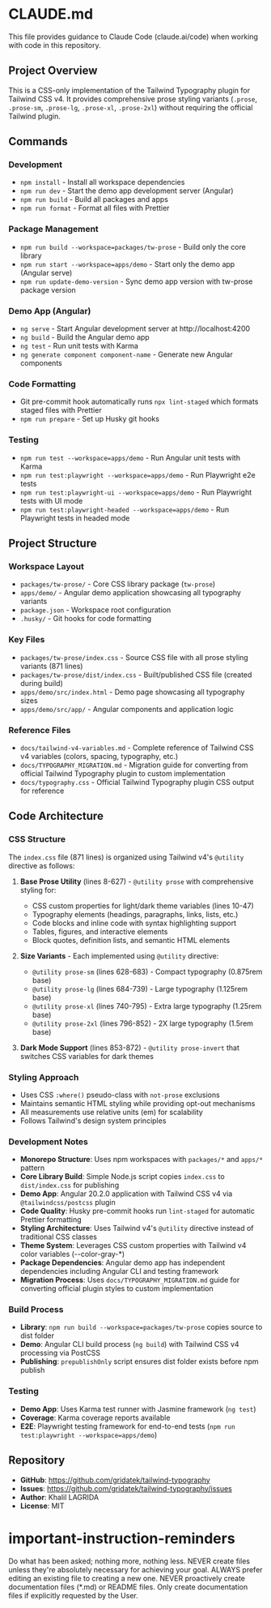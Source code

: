 # CLAUDE.md

This file provides guidance to Claude Code (claude.ai/code) when working with code in this repository.

## Project Overview

This is a CSS-only implementation of the Tailwind Typography plugin for Tailwind CSS v4. It provides comprehensive prose styling variants (`.prose`, `.prose-sm`, `.prose-lg`, `.prose-xl`, `.prose-2xl`) without requiring the official Tailwind plugin.

## Commands

### Development

- `npm install` - Install all workspace dependencies
- `npm run dev` - Start the demo app development server (Angular)
- `npm run build` - Build all packages and apps
- `npm run format` - Format all files with Prettier

### Package Management

- `npm run build --workspace=packages/tw-prose` - Build only the core library
- `npm run start --workspace=apps/demo` - Start only the demo app (Angular serve)
- `npm run update-demo-version` - Sync demo app version with tw-prose package version

### Demo App (Angular)

- `ng serve` - Start Angular development server at http://localhost:4200
- `ng build` - Build the Angular demo app
- `ng test` - Run unit tests with Karma
- `ng generate component component-name` - Generate new Angular components

### Code Formatting

- Git pre-commit hook automatically runs `npx lint-staged` which formats staged files with Prettier
- `npm run prepare` - Set up Husky git hooks

### Testing

- `npm run test --workspace=apps/demo` - Run Angular unit tests with Karma
- `npm run test:playwright --workspace=apps/demo` - Run Playwright e2e tests  
- `npm run test:playwright-ui --workspace=apps/demo` - Run Playwright tests with UI mode
- `npm run test:playwright-headed --workspace=apps/demo` - Run Playwright tests in headed mode

## Project Structure

### Workspace Layout

- `packages/tw-prose/` - Core CSS library package (`tw-prose`)
- `apps/demo/` - Angular demo application showcasing all typography variants
- `package.json` - Workspace root configuration
- `.husky/` - Git hooks for code formatting

### Key Files

- `packages/tw-prose/index.css` - Source CSS file with all prose styling variants (871 lines)
- `packages/tw-prose/dist/index.css` - Built/published CSS file (created during build)
- `apps/demo/src/index.html` - Demo page showcasing all typography sizes
- `apps/demo/src/app/` - Angular components and application logic

### Reference Files

- `docs/tailwind-v4-variables.md` - Complete reference of Tailwind CSS v4 variables (colors, spacing, typography, etc.)
- `docs/TYPOGRAPHY_MIGRATION.md` - Migration guide for converting from official Tailwind Typography plugin to custom implementation
- `docs/typography.css` - Official Tailwind Typography plugin CSS output for reference

## Code Architecture

### CSS Structure

The `index.css` file (871 lines) is organized using Tailwind v4's `@utility` directive as follows:

1. **Base Prose Utility** (lines 8-627) - `@utility prose` with comprehensive styling for:
   - CSS custom properties for light/dark theme variables (lines 10-47)
   - Typography elements (headings, paragraphs, links, lists, etc.)
   - Code blocks and inline code with syntax highlighting support
   - Tables, figures, and interactive elements
   - Block quotes, definition lists, and semantic HTML elements

2. **Size Variants** - Each implemented using `@utility` directive:
   - `@utility prose-sm` (lines 628-683) - Compact typography (0.875rem base)
   - `@utility prose-lg` (lines 684-739) - Large typography (1.125rem base)
   - `@utility prose-xl` (lines 740-795) - Extra large typography (1.25rem base)
   - `@utility prose-2xl` (lines 796-852) - 2X large typography (1.5rem base)

3. **Dark Mode Support** (lines 853-872) - `@utility prose-invert` that switches CSS variables for dark themes

### Styling Approach

- Uses CSS `:where()` pseudo-class with `not-prose` exclusions
- Maintains semantic HTML styling while providing opt-out mechanisms
- All measurements use relative units (em) for scalability
- Follows Tailwind's design system principles

### Development Notes

- **Monorepo Structure**: Uses npm workspaces with `packages/*` and `apps/*` pattern
- **Core Library Build**: Simple Node.js script copies `index.css` to `dist/index.css` for publishing
- **Demo App**: Angular 20.2.0 application with Tailwind CSS v4 via `@tailwindcss/postcss` plugin
- **Code Quality**: Husky pre-commit hooks run `lint-staged` for automatic Prettier formatting
- **Styling Architecture**: Uses Tailwind v4's `@utility` directive instead of traditional CSS classes
- **Theme System**: Leverages CSS custom properties with Tailwind v4 color variables (--color-gray-\*)
- **Package Dependencies**: Angular demo app has independent dependencies including Angular CLI and testing framework
- **Migration Process**: Uses `docs/TYPOGRAPHY_MIGRATION.md` guide for converting official plugin styles to custom implementation

### Build Process

- **Library**: `npm run build --workspace=packages/tw-prose` copies source to dist folder
- **Demo**: Angular CLI build process (`ng build`) with Tailwind CSS v4 processing via PostCSS
- **Publishing**: `prepublishOnly` script ensures dist folder exists before npm publish

### Testing

- **Demo App**: Uses Karma test runner with Jasmine framework (`ng test`)
- **Coverage**: Karma coverage reports available
- **E2E**: Playwright testing framework for end-to-end tests (`npm run test:playwright --workspace=apps/demo`)

## Repository

- **GitHub**: https://github.com/gridatek/tailwind-typography
- **Issues**: https://github.com/gridatek/tailwind-typography/issues
- **Author**: Khalil LAGRIDA
- **License**: MIT

# important-instruction-reminders

Do what has been asked; nothing more, nothing less.
NEVER create files unless they're absolutely necessary for achieving your goal.
ALWAYS prefer editing an existing file to creating a new one.
NEVER proactively create documentation files (*.md) or README files. Only create documentation files if explicitly requested by the User.
